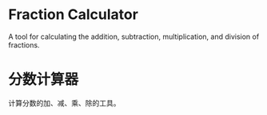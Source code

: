 # Fraction Calculator
A tool for calculating the addition, subtraction, multiplication, and division of fractions.
# 分数计算器
计算分数的加、减、乘、除的工具。
